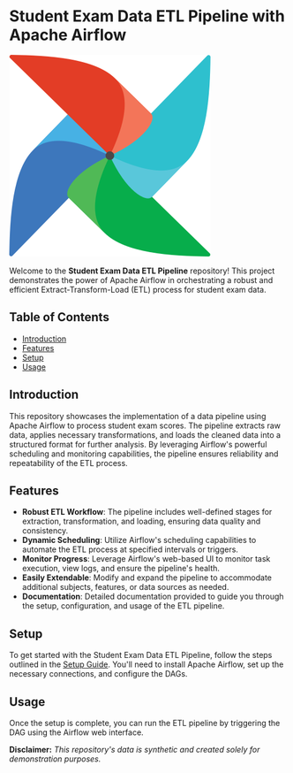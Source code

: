 # Student Exam Data ETL Pipeline with Apache Airflow

![Airflow Logo](https://github.com/apache/airflow/blob/master/airflow/www/static/pin.svg)

Welcome to the **Student Exam Data ETL Pipeline** repository! This project demonstrates the power of Apache Airflow in orchestrating a robust and efficient Extract-Transform-Load (ETL) process for student exam data.

## Table of Contents

- [Introduction](#introduction)
- [Features](#features)
- [Setup](#setup)
- [Usage](#usage)


## Introduction

This repository showcases the implementation of a data pipeline using Apache Airflow to process student exam scores. The pipeline extracts raw data, applies necessary transformations, and loads the cleaned data into a structured format for further analysis. By leveraging Airflow's powerful scheduling and monitoring capabilities, the pipeline ensures reliability and repeatability of the ETL process.

## Features

- **Robust ETL Workflow**: The pipeline includes well-defined stages for extraction, transformation, and loading, ensuring data quality and consistency.
- **Dynamic Scheduling**: Utilize Airflow's scheduling capabilities to automate the ETL process at specified intervals or triggers.
- **Monitor Progress**: Leverage Airflow's web-based UI to monitor task execution, view logs, and ensure the pipeline's health.
- **Easily Extendable**: Modify and expand the pipeline to accommodate additional subjects, features, or data sources as needed.
- **Documentation**: Detailed documentation provided to guide you through the setup, configuration, and usage of the ETL pipeline.

## Setup

To get started with the Student Exam Data ETL Pipeline, follow the steps outlined in the [Setup Guide](docs/setup.md). You'll need to install Apache Airflow, set up the necessary connections, and configure the DAGs.

## Usage

Once the setup is complete, you can run the ETL pipeline by triggering the DAG using the Airflow web interface.


**Disclaimer:** *This repository's data is synthetic and created solely for demonstration purposes.*
